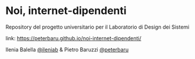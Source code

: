 # Noi, internet-dipendenti
Repository del progetto universitario per il Laboratorio di Design dei Sistemi


link: https://peterbaru.github.io/noi-internet-dipendenti/

Ilenia Balella [@ileniab](https://github.com/ileniab)  & Pietro Baruzzi [@peterbaru](https://github.com/peterbaru)
